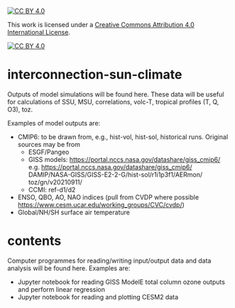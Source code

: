 [![CC BY 4.0][cc-by-shield]][cc-by]

This work is licensed under a
[Creative Commons Attribution 4.0 International License][cc-by].

[![CC BY 4.0][cc-by-image]][cc-by]

[cc-by]: http://creativecommons.org/licenses/by/4.0/
[cc-by-image]: https://i.creativecommons.org/l/by/4.0/88x31.png
[cc-by-shield]: https://img.shields.io/badge/License-CC%20BY%204.0-lightgrey.svg

# interconnection-sun-climate
Outputs of model simulations will be found here. These data will be useful for calculations of SSU, MSU, correlations, volc-T, tropical profiles (T, Q, O3), toz.

Examples of model outputs are:
  - CMIP6: to be drawn from, e.g., hist-vol, hist-sol, historical runs.  Original sources may be from
     - ESGF/Pangeo
     - GISS models: https://portal.nccs.nasa.gov/datashare/giss_cmip6/
         e.g. https://portal.nccs.nasa.gov/datashare/giss_cmip6/ DAMIP/NASA-GISS/GISS-E2-2-G/hist-sol/r1i1p3f1/AERmon/ toz/gn/v20210911/
     - CCMI: ref-d1/d2
  - ENSO, QBO, AO, NAO indices (pull from CVDP where possible https://www.cesm.ucar.edu/working_groups/CVC/cvdp/)
  - Global/NH/SH surface air temperature

# contents
Computer programmes for reading/writing input/output data and data analysis will be found here. Examples are:
  - Jupyter notebook for reading GISS ModelE total column ozone outputs and perform linear regression
  - Jupyter notebook for reading and plotting CESM2 data
